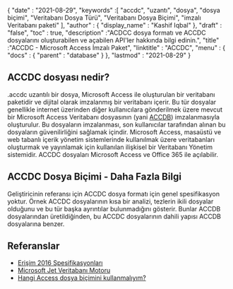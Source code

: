 {
  "date" : "2021-08-29",
  "keywords" :[ "accdc", "uzantı", "dosya", "dosya biçimi", "Veritabanı Dosya Türü", "Veritabanı Dosya Biçimi", "imzalı Veritabanı paketi" ],
  "author" : {
    "display_name" : "Kashif Iqbal"
},
  "draft" : "false",
  "toc" : true,
  "description" :"ACDCC dosya formatı ve ACCDC dosyalarını oluşturabilen ve açabilen API'ler hakkında bilgi edinin.",
  "title" :"ACCDC - Microsoft Access İmzalı Paket",
  "linktitle" : "ACCDC",
  "menu" : {
    "docs" : {
      "parent" : "database"
}
},
  "lastmod" : "2021-08-29"
}

## ACCDC dosyası nedir?

.accdc uzantılı bir dosya, Microsoft Access ile oluşturulan bir veritabanı paketidir ve dijital olarak imzalanmış bir veritabanı içerir. Bu tür dosyalar genellikle internet üzerinden diğer kullanıcılara gönderilmek üzere mevcut bir Microsoft Access Veritabanı dosyasının (yani [ACCDB](/tr/database/accdb/)) imzalanmasıyla oluşturulur. Bu dosyaların imzalanması, son kullanıcılar tarafından alınan bu dosyaların güvenilirliğini sağlamak içindir. Microsoft Access, masaüstü ve web tabanlı içerik yönetim sistemlerinde kullanılmak üzere veritabanları oluşturmak ve yayınlamak için kullanılan ilişkisel bir Veritabanı Yönetim sistemidir. ACCDC dosyaları Microsoft Access ve Office 365 ile açılabilir.

## ACCDC Dosya Biçimi - Daha Fazla Bilgi

Geliştiricinin referansı için ACCDC dosya formatı için genel spesifikasyon yoktur. Örnek ACCDC dosyalarının kısa bir analizi, tezlerin ikili dosyalar olduğunu ve bu tür başka ayrıntılar bulunmadığını gösterir. Bunlar ACCDB dosyalarından üretildiğinden, bu ACCDC dosyalarının dahili yapısı ACCDB dosyalarına benzer.

## Referanslar

* [Erişim 2016 Spesifikasyonları](https://support.microsoft.com/en-us/office/access-specifications-0cf3c66f-9cf2-4e32-9568-98c1025bb47c)
* [Microsoft Jet Veritabanı Motoru](https://en.wikipedia.org/wiki/Microsoft_Jet_Database_Engine)
* [Hangi Access dosya biçimini kullanmalıyım?](https://support.microsoft.com/en-us/office/which-access-file-format-should-i-use-012d9ab3-d14c-479e-b617-be66f9070b41?ui=en-us&rs=en-us&ad=us)
